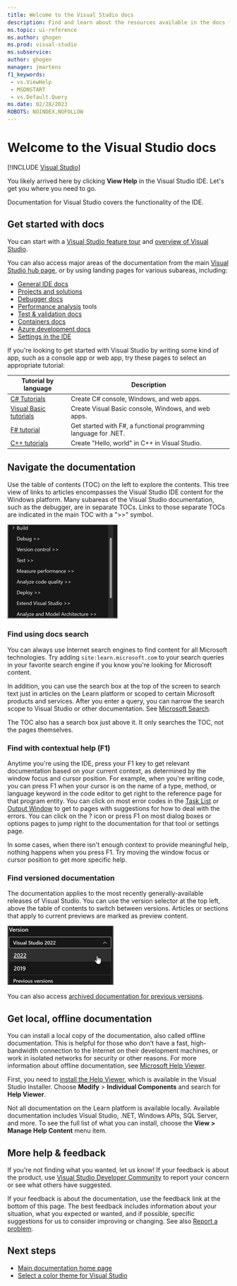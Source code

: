 ```yaml
---
title: Welcome to the Visual Studio docs
description: Find and learn about the resources available in the docs for the Visual Studio IDE on the Windows platform.
ms.topic: ui-reference
ms.author: ghogen
ms.prod: visual-studio
ms.subservice: 
author: ghogen
manager: jmartens
f1_keywords:
 - vs.ViewHelp
 - MSDNSTART
 - vs.Default.Query
ms.date: 02/28/2023
ROBOTS: NOINDEX,NOFOLLOW
---
```

# Welcome to the Visual Studio docs

 [!INCLUDE [Visual Studio](~/includes/applies-to-version/vs-windows-only.md)]

You likely arrived here by clicking **View Help** in the Visual Studio IDE. Let's get you where you need to go.

Documentation for Visual Studio covers the functionality of the IDE. 

## Get started with docs

You can start with a [Visual Studio feature tour](~/ide/quickstart-ide-orientation.md) and [overview of Visual Studio](~/get-started/visual-studio-ide.md). 

You can also access major areas of the documentation from the main [Visual Studio hub page](~/windows/index.yml), or by using landing pages for various subareas, including:
+ [General IDE docs](~/ide/index.yml) 
+ [Projects and solutions](~/ide/solutions-and-projects-in-visual-studio.md)
+ [Debugger docs](~/debugger/index.yml) 
+ [Performance analysis](~/profiling/beginners-guide-to-performance-profiling.md) tools
+ [Test & validation docs](~/test/index.yml) 
+ [Containers docs](~/containers/index.yml) 
+ [Azure development docs](~/azure/index.yml) 
+ [Settings in the IDE](~/ide/personalizing-the-visual-studio-ide.md)

If you're looking to get started with Visual Studio by writing some kind of app, such as a console app or web app, try these pages to select an appropriate tutorial:

| Tutorial by language | Description |
| - | - |
| [C# Tutorials](~/get-started/csharp/index.yml) | Create C# console, Windows, and web apps. |
| [Visual Basic tutorials](~/get-started/visual-basic/index.yml) | Create Visual Basic console, Windows, and web apps. |
| [F# tutorial](~/get-started/tutorial-fsharp-web-app.md) | Get started with F#, a functional programming language for .NET. |
| [C++ tutorials](/cpp/build/vscpp-step-1-create) | Create "Hello, world" in C++ in Visual Studio. |

## Navigate the documentation

Use the table of contents (TOC) on the left to explore the contents. This tree view of links to articles encompasses the Visual Studio IDE content for the Windows platform. Many subareas of the Visual Studio documentation, such as the debugger, are in separate TOCs. Links to those separate TOCs are indicated in the main TOC with a ">>" symbol.

![Screenshot showing TOC](../media/toc.png)

### Find using docs search 

You can always use Internet search engines to find content for all Microsoft technologies. Try adding `site:learn.microsoft.com` to your search queries in your favorite search engine if you know you're looking for Microsoft content.

In addition, you can use the search box at the top of the screen to search text just in articles on the Learn platform or scoped to certain Microsoft products and services. After you enter a query, you can narrow the search scope to Visual Studio or other documentation. See [Microsoft Search](/search/).

The TOC also has a search box just above it. It only searches the TOC, not the pages themselves.

### Find with contextual help (F1)

Anytime you're using the IDE, press your F1 key to get relevant documentation based on your current context, as determined by the window focus and cursor position. For example, when you're writing code, you can press F1 when your cursor is on the name of a type, method, or language keyword in the code editor to get right to the reference page for that program entity. You can click on most error codes in the [Task List](~/ide/using-the-task-list.md) or [Output Window](~/ide/reference/output-window.md) to get to pages with suggestions for how to deal with the errors. You can click on the ? icon or press F1 on most dialog boxes or options pages to jump right to the documentation for that tool or settings page.

In some cases, when there isn't enough context to provide meaningful help, nothing happens when you press F1. Try moving the window focus or cursor position to get more specific help. 

### Find versioned documentation

The documentation applies to the most recently generally-available releases of Visual Studio. You can use the version selector at the top left, above the table of contents to switch between versions.  Articles or sections that apply to current previews are marked as preview content.

![Screenshot of version selector](../media/version-selector.png)

You can also access [archived documentation for previous versions](/previous-versions/visualstudio).

## Get local, offline documentation

You can install a local copy of the documentation, also called offline documentation. This is helpful for those who don't have a fast, high-bandwidth connection to the Internet on their development machines, or work in isolated networks for security or other reasons.   For more information about offline documentation, see [Microsoft Help Viewer](~/help-viewer/overview.md).

First, you need to [install the Help Viewer](~/help-viewer/install-manage-local-content.md), which is available in the Visual Studio Installer. Choose **Modify** > **Individual Components** and search for **Help Viewer**.

Not all documentation on the Learn platform is available locally. Available documentation includes Visual Studio, .NET, Windows APIs, SQL Server, and more. To see the full list of what you can install, choose the **View > Manage Help Content** menu item.

## More help & feedback

If you're not finding what you wanted, let us know! If your feedback is about the product, use [Visual Studio Developer Community](https://developercommunity.visualstudio.com/VisualStudio) to report your concern or see what others have suggested. 

If your feedback is about the documentation, use the feedback link at the bottom of this page. The best feedback includes information about your situation, what you expected or wanted, and if possible, specific suggestions for us to consider improving or changing. See also [Report a problem](~/ide/how-to-report-a-problem-with-visual-studio.md).

## Next steps

+ [Main documentation home page](~/windows/index.yml)
+ [Select a color theme for Visual Studio](~/ide/quickstart-personalize-the-ide.md)

